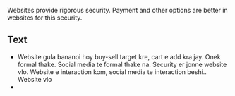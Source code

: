 Websites provide rigorous security. Payment and other options are better in websites for this security.

## Text
- Website gula bananoi hoy buy-sell target kre, cart e add kra jay. Onek formal thake. Social media te formal thake na. Security er jonne website vlo. Website e interaction kom, social media te interaction beshi.. Website vlo
- 